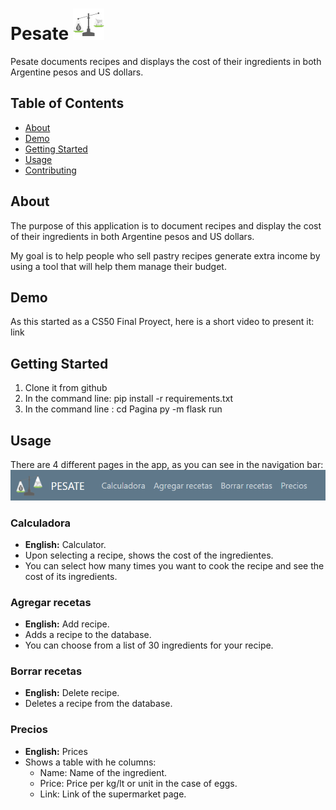 
# Pesate  ![hola](static/Logo-png3.png)
Pesate documents recipes and displays the cost of their ingredients in both Argentine pesos and US dollars.

## Table of Contents

- [About](#about)
- [Demo](#demo) 
- [Getting Started](#getting_started)
- [Usage](#usage)
- [Contributing](#contributing)

## About
The purpose of this application is to document recipes and display the cost of their ingredients in both Argentine pesos and US dollars.


My goal is to help people who sell pastry recipes generate extra income by using a tool that will help them manage their budget.



## Demo

As this started as a CS50 Final Proyect, here is a short video to present it:
link

## Getting Started
1. Clone it from github
2. In the command line:
        pip install -r requirements.txt
3. In the command line :
    cd Pagina
    py -m flask run 

## Usage
There are 4 different pages in the app, as you can see in the navigation bar:
    ![Navbar](static/NavBar.png)


 ### Calculadora
 * **English:** Calculator.
 * Upon selecting a recipe, shows the cost of the ingredientes.
 * You can select how many times you want to cook the recipe and see the cost of its ingredients.




### Agregar recetas
* **English:** Add recipe.
* Adds a recipe to the database.
* You can choose from a list of 30 ingredients for your recipe.





### Borrar recetas
 * **English:** Delete recipe.
* Deletes a recipe from the database.


### Precios
* **English:** Prices
* Shows a table with he columns:
    * Name: Name of the ingredient.
    * Price: Price per kg/lt or unit in the case of eggs.
    * Link: Link of the supermarket page.  

